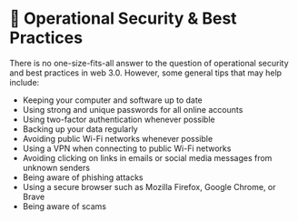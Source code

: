 # 🧠 Operational Security & Best Practices

There is no one-size-fits-all answer to the question of operational security and best practices in web 3.0. However, some general tips that may help include:

* Keeping your computer and software up to date
* Using strong and unique passwords for all online accounts
* Using two-factor authentication whenever possible
* Backing up your data regularly
* Avoiding public Wi-Fi networks whenever possible
* Using a VPN when connecting to public Wi-Fi networks
* Avoiding clicking on links in emails or social media messages from unknown senders
* Being aware of phishing attacks
* Using a secure browser such as Mozilla Firefox, Google Chrome, or Brave
* Being aware of scams
